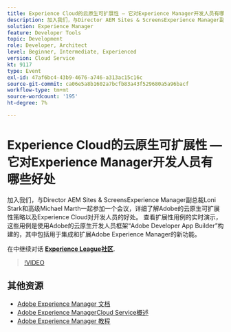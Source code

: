 ```yaml
---
title: Experience Cloud的云原生可扩展性 — 它对Experience Manager开发人员有哪些好处
description: 加入我们，与Director AEM Sites & ScreensExperience Manager副总裁Loni Stark和高级Michael Marth一起参加一个会议，详细了解Adobe的云原生可扩展性策略以及Experience Cloud对开发人员的好处。 查看扩展性用例的实时演示，这些用例是使用Adobe的云原生开发人员框架“Adobe Developer App Builder”构建的，其中包括用于集成和扩展Adobe Experience Manager的新功能。
solution: Experience Manager
feature: Developer Tools
topic: Development
role: Developer, Architect
level: Beginner, Intermediate, Experienced
version: Cloud Service
kt: 9117
type: Event
exl-id: 47af6bc4-43b9-4676-a746-a313ac15c16c
source-git-commit: ca06e5a8b1602a7bcfb83a43f529680a5a96bacf
workflow-type: tm+mt
source-wordcount: '195'
ht-degree: 7%

---
```


# Experience Cloud的云原生可扩展性 — 它对Experience Manager开发人员有哪些好处

加入我们，与Director AEM Sites &amp; ScreensExperience Manager副总裁Loni Stark和高级Michael Marth一起参加一个会议，详细了解Adobe的云原生可扩展性策略以及Experience Cloud对开发人员的好处。 查看扩展性用例的实时演示，这些用例是使用Adobe的云原生开发人员框架“Adobe Developer App Builder”构建的，其中包括用于集成和扩展Adobe Experience Manager的新功能。

在中继续对话 **[Experience League社区](https://adobe.ly/2XTk7aX)**.

>[!VIDEO](https://video.tv.adobe.com/v/337491/?quality=12&learn=on&hidetitle=true)

## 其他资源

- [Adobe Experience Manager 文档](https://experienceleague.adobe.com/docs/experience-manager-cloud-service.html)
- [Adobe Experience ManagerCloud Service概述](https://experienceleague.adobe.com/docs/experience-manager-cloud-service/overview/home.html)
- [Adobe Experience Manager 教程](https://experienceleague.adobe.com/docs/experience-manager-tutorials.html)

